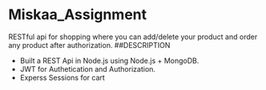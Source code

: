 # Miskaa_Assignment
RESTful api for shopping where you can add/delete your product and order any product after authorization.
##DESCRIPTION
- Built a REST Api in Node.js using Node.js + MongoDB.
- JWT for Authetication and Authorization.
- Experss Sessions for cart
